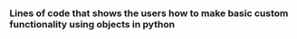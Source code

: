 ### Lines of code that shows the users how to make basic custom functionality using objects in python